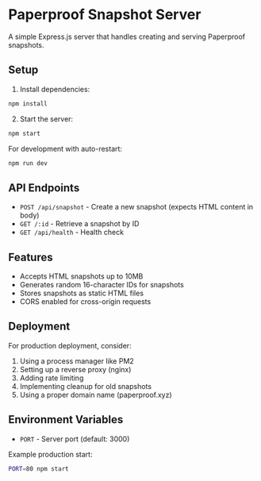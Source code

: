 # Paperproof Snapshot Server

A simple Express.js server that handles creating and serving Paperproof snapshots.

## Setup

1. Install dependencies:
```bash
npm install
```

2. Start the server:
```bash
npm start
```

For development with auto-restart:
```bash
npm run dev
```

## API Endpoints

- `POST /api/snapshot` - Create a new snapshot (expects HTML content in body)
- `GET /:id` - Retrieve a snapshot by ID
- `GET /api/health` - Health check

## Features

- Accepts HTML snapshots up to 10MB
- Generates random 16-character IDs for snapshots
- Stores snapshots as static HTML files
- CORS enabled for cross-origin requests

## Deployment

For production deployment, consider:

1. Using a process manager like PM2
2. Setting up a reverse proxy (nginx)
3. Adding rate limiting
4. Implementing cleanup for old snapshots
5. Using a proper domain name (paperproof.xyz)

## Environment Variables

- `PORT` - Server port (default: 3000)

Example production start:
```bash
PORT=80 npm start
```
